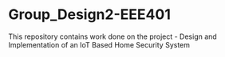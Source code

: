 # Group_Design2-EEE401
This repository contains work done on the project - Design and Implementation of an IoT Based Home Security System

